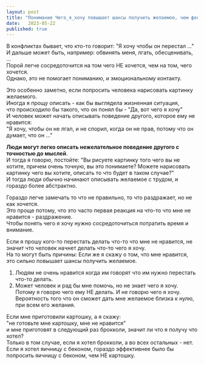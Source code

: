 ```yaml
---
layout: post
title: "Понимание Чего_я_хочу повышает шансы получить желаемое, чем фокус на том, Чего_я_НЕ_хочу"
date:   2023-05-22
published: true
---
```


В конфликтах бывает, что кто-то говорит:
"Я хочу чтобы он перестал ..."\
И дальше может быть, например: обвинять меня, лгать, обесценивать, ...\
Порой легче сосредоточится на том чего НЕ хочется, чем на том, чего хочется.\
Однако, это не помогает пониманию, и эмоциональному контакту.

Это особенно заметно, если попросить человека нарисовать картинку желаемого.\
Иногда я прощу описать - как бы выглядела жизненная ситуация,\
что происходило бы такого, что он понял бы - "Да, вот чего я хочу"\
И человек может начать описывать поведение другого, которое ему не нравится:\
"Я хочу, чтобы он не лгал, и не спорил, когда он не прав, потому что он думает, что он ..."

**Люди могут легко описать нежелательное поведение другого с точностью до мыслей**.\
И тогда я говорю, постойте: "Вы рисуете картинку того чего вы не хотите, причем очень точную, вы это понимаете? Можете нарисовать картинку чего вы хотите, описать то что будет в таком случае?"\
И тогда люди обычно начинают описывать желаемое с трудом, и гораздо более абстрактно.

Гораздо легче замечать то что не правильно, то что раздражает, но не как хочется.\
Это проще потому, что это часто первая реакция на что-то что мне не нравится - раздражение.\
Чтобы понять чего я хочу нужно сосредоточиться потратить время и внимание.

Если я прошу кого-то перестать делать что-то что мне не нравится, не значит что человек начнет делать что-то чего я хочу.\
На то могут быть причины:
Если же я скажу о том, что мне нравится, это сильно повышает шансы получить желаемое.
1. Людям не очень нравится когда им говорят что им нужно перестать что-то делать.
2. Может человек и рад бы мне помочь, но не знает чего я хочу. Потому я говорю чего ему НЕ делать. И не говорю чего я хочу. Вероятность того что он сможет дать мне желаемое близка к нулю, при всем его желания.

Если мне приготовили картошку, а я скажу:\
"не готовьте мне картошку, мне не нравится"\
и мне приготовят в следующий раз брокколи, значит ли что я получу что хотел?\
Только в том случае, если я хотел брокколи, а во всех остальных - нет.\
Если я хотел яичницу с беконом, гораздо эффективнее было бы попросить яичницу с беконом, чем НЕ картошку.
